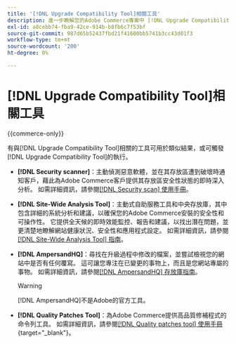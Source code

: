 ```yaml
---
title: '[!DNL Upgrade Compatibility Tool]相關工具'
description: 進一步瞭解您的Adobe Commerce專案中 [!DNL Upgrade Compatibility Tool] 的相關工具。
exl-id: a8cebb74-fba9-42ce-914b-b8fb6c7f53bf
source-git-commit: 987d65b52437fbd21f41600bb5741b3cc43d01f3
workflow-type: tm+mt
source-wordcount: '200'
ht-degree: 0%

---
```


# [!DNL Upgrade Compatibility Tool]相關工具

{{commerce-only}}

有與[!DNL Upgrade Compatibility Tool]相關的工具可用於類似結果，或可觸發[!DNL Upgrade Compatibility Tool]的執行。

- **[!DNL Security scanner]**：主動偵測惡意軟體，並在其存放區遭到破壞時通知客戶，藉此為Adobe Commerce客戶提供其存放區安全性狀態的即時深入分析。 如需詳細資訊，請參閱[[!DNL Security scan] 使用手冊](https://experienceleague.adobe.com/en/docs/commerce-admin/systems/security/security-scan)。

- **[!DNL Site-Wide Analysis Tool]**：主動式自助服務工具和中央存放庫，其中包含詳細的系統分析和建議，以確保您的Adobe Commerce安裝的安全性和可操作性。 它提供全天候的即時效能監控、報告和建議，以找出潛在問題，並更清楚地瞭解網站健康狀況、安全性和應用程式設定。 如需詳細資訊，請參閱[[!DNL Site-Wide Analysis Tool] 指南](../../tools/site-wide-analysis-tool/intro.md)。

- **[!DNL AmpersandHQ]**：尋找在升級過程中修改的檔案，並嘗試檢視您的網站中是否有任何覆寫。 這可讓您專注在已變更的事物上，而且是您網站專屬的事物。 如需詳細資訊，請參閱[[!DNL AmpersandHQ] 存放庫指南](https://github.com/AmpersandHQ)。

  >[!WARNING]
  >
  >[!DNL AmpersandHQ]不是Adobe的官方工具。

- **[!DNL Quality Patches Tool]**：為Adobe Commerce提供高品質修補程式的命令列工具。 如需詳細資訊，請參閱[[!DNL Quality patches tool] 使用手冊](https://experienceleague.adobe.com/tools/commerce-quality-patches/index.html){target="_blank"}。
